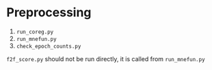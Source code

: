 # Preprocessing

1. `run_coreg.py`
2. `run_mnefun.py`
3. `check_epoch_counts.py`

`f2f_score.py` should not be run directly, it is called from `run_mnefun.py`
